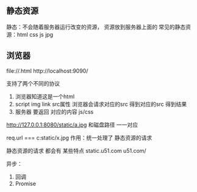 ## 静态资源
静态：不会随着服务器运行改变的资源，
资源放到服务器上面的
常见的静态资源：html css js jpg

## 浏览器
file://.html
http://localhost:9090/

支持了两个不同的协议

1. 浏览器知道这是一个html
2. script img link src属性 浏览器会请求对应的src 得到对应的src 得到结果
3. 服务器 要返回 对应的内容 js/css

http://127.0.0.1:8080/static/a.jpg
和磁盘路径 一一对应

req.url === c:static/x.jpg
作用：统一处理了 静态资源的请求

静态资源的请求 都会有 某些特点
static.u51.com
u51.com/

异步：
1. 回调
2. Promise